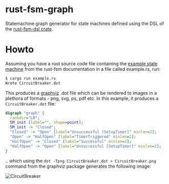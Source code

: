 # rust-fsm-graph
Statemachine graph generator for state machines defined using the DSL of the [rust-fsm-dsl crate](https://crates.io/crates/rust-fsm-dsl).

# Howto

Assuming you have a rust source code file containing the [example state machine](https://github.com/eugene-babichenko/rust-fsm#using-the-dsl-for-defining-state-machines) from the rust-fsm documentation in a file called example.rs, run:

```sh
$ cargo run example.rs
Wrote CircuitBreaker.dot
```

This produces a [graphviz](https://graphviz.org/) .dot file which can be rendered to images in a plethora of formats - png, svg, ps, pdf etc. In this example, it produces a `CircuitBreaker.dot` file:
```dot
digraph "graph" {
  rankdir="LR";
  SM_init [label="", shape=point];
  SM_init -> "Closed";
  "Closed" -> "Open" [label="Unsuccessful [SetupTimer]" minlen=2];
  "Open" -> "HalfOpen" [label="TimerTriggered" minlen=2];
  "HalfOpen" -> "Closed" [label="Successful" minlen=2];
  "HalfOpen" -> "Open" [label="Unsuccessful [SetupTimer]" minlen=2];
}
```
.. which using the `dot -Tpng CircuitBreaker.dot > CircuitBreaker.png` command from the graphviz package generates the following image:

![CircuitBreaker](https://user-images.githubusercontent.com/1488474/100496884-77b67600-3160-11eb-950f-f74533b02b3c.png)
